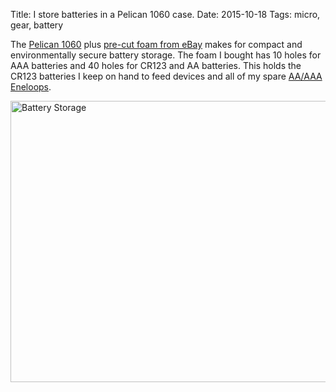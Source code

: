 Title: I store batteries in a Pelican 1060 case.
Date: 2015-10-18
Tags: micro, gear, battery

The [Pelican 1060](http://www.pelican.com/cases_detail/Case/1060/) plus [pre-cut foam from eBay](http://www.ebay.com/sch/i.html?_nkw=pelican%201060%20battery%20foam&clk_rvr_id=914135050395&mfe=search) makes for compact and environmentally secure battery storage. The foam I bought has 10 holes for AAA batteries and 40 holes for CR123 and AA batteries. 
This holds the CR123 batteries I keep on hand to feed devices and all of my spare [AA/AAA Eneloops](/2011/09/sanyo-eneloop-rechargeable-batteries/).

<a data-flickr-embed="true"  href="https://www.flickr.com/photos/pigmonkey/22292501765/in/dateposted/" title="Battery Storage"><img src="https://farm1.staticflickr.com/660/22292501765_f6a4709f13_c.jpg" width="800" height="450" alt="Battery Storage"></a>
